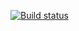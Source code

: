 [![Build status](https://ci.appveyor.com/api/projects/status/2d3kodm5c9tfjw19/branch/0.3DL?svg=true)](https://ci.appveyor.com/project/Whitetigerswt/sky/branch/0.3DL)

